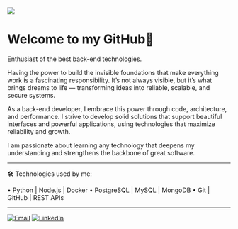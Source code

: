 <img src="https://capsule-render.vercel.app/api?type=waving&height=150&color=6633cc&section=header&reversal=false" />

# Welcome to my GitHub👋 

Enthusiast of the best back-end technologies.

Having the power to build the invisible foundations that make everything work is a fascinating responsibility. It’s not always visible, but it’s what brings dreams to life — transforming ideas into reliable, scalable, and secure systems.

As a back-end developer, I embrace this power through code, architecture, and performance. I strive to develop solid solutions that support beautiful interfaces and powerful applications, using technologies that maximize reliability and growth.

I am passionate about learning any technology that deepens my understanding and strengthens the backbone of great software.

---

🛠️ Technologies used by me:

• Python | Node.js | Docker
• PostgreSQL | MySQL | MongoDB
• Git | GitHub | REST APIs

---
[![Email](https://img.shields.io/badge/Email-seunome@gmail.com-purple?style=for-the-badge&logo=gmail)](mailto:jhonatasoliveira307@gmail.com)  [![LinkedIn](https://img.shields.io/badge/LinkedIn-Perfil-blue?style=for-the-badge&logo=linkedin)](https://www.linkedin.com/in/jhonatasdeoliveira/)

